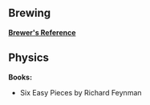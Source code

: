 ## Brewing

[**Brewer's Reference**](https://github.com/quantu-mc/brewers-reference)

## Physics

**Books:**
- Six Easy Pieces by Richard Feynman

